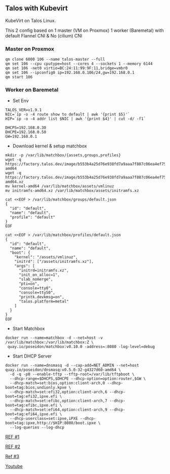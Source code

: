 ## Talos with Kubevirt

KubeVirt on Talos Linux. 

This 2 config based on 1 master (VM on Proxmox) 1 worker (Baremetal) with default Flannel CNI & No (cilium) CNI

### Master on Proxmox

```
qm clone 6000 106 --name talos-master --full
qm set 106 --cpu cputype=host --cores 4 --sockets 1 --memory 6144
qm set 106 -net0 virtio=BC:24:11:99:9F:11,bridge=vmbr0
qm set 106 --ipconfig0 ip=192.168.0.106/24,gw=192.168.0.1
qm start 106
```

### Worker on Baremetal

- Set Env

```
TALOS_VER=v1.9.1
NIC=`ip -o -4 route show to default | awk '{print $5}'`
HIP=`ip -o -4 addr list $NIC | awk '{print $4}' | cut -d/ -f1`

DHCPS=192.168.0.30
DHCPE=192.168.0.50
GW=192.168.0.1
```

- Download kernel & setup matchbox

```
mkdir -p /var/lib/matchbox/{assets,groups,profiles}
wget -q https://factory.talos.dev/image/b553b4a25d76e938fd7a9aaa7f887c06ea4ef75275e64f4630e6f8f739cf07df/$TALOS_VER/kernel-amd64
wget -q https://factory.talos.dev/image/b553b4a25d76e938fd7a9aaa7f887c06ea4ef75275e64f4630e6f8f739cf07df/$TALOS_VER/initramfs-amd64.xz
mv kernel-amd64 /var/lib/matchbox/assets/vmlinuz
mv initramfs-amd64.xz /var/lib/matchbox/assets/initramfs.xz

cat <<EOF > /var/lib/matchbox/groups/default.json
{
  "id": "default",
  "name": "default",
  "profile": "default"
}
EOF

cat <<EOF > /var/lib/matchbox/profiles/default.json
{
  "id": "default",
  "name": "default",
  "boot": {
    "kernel": "/assets/vmlinuz",
    "initrd": ["/assets/initramfs.xz"],
    "args": [
      "initrd=initramfs.xz",
      "init_on_alloc=1",
      "slab_nomerge",
      "pti=on",
      "console=tty0",
      "console=ttyS0",
      "printk.devkmsg=on",
      "talos.platform=metal"
    ]
  }
}
EOF
```

- Start Matchbox

```
docker run --name=matchbox -d --net=host -v /var/lib/matchbox:/var/lib/matchbox:Z \
 quay.io/poseidon/matchbox:v0.10.0 -address=:8080 -log-level=debug
```

- Start DHCP Server

```
docker run --name=dnsmasq -d --cap-add=NET_ADMIN --net=host quay.io/poseidon/dnsmasq:v0.5.0-32-g4327d60-amd64 \
  -d -q -p0 --enable-tftp --tftp-root=/var/lib/tftpboot \
  --dhcp-range=$DHCPS,$DHCPE --dhcp-option=option:router,$GW \
  --dhcp-match=set:bios,option:client-arch,0 --dhcp-boot=tag:bios,undionly.kpxe \
  --dhcp-match=set:efi32,option:client-arch,6 --dhcp-boot=tag:efi32,ipxe.efi \
  --dhcp-match=set:efibc,option:client-arch,7 --dhcp-boot=tag:efibc,ipxe.efi \
  --dhcp-match=set:efi64,option:client-arch,9 --dhcp-boot=tag:efi64,ipxe.efi \
  --dhcp-userclass=set:ipxe,iPXE --dhcp-boot=tag:ipxe,http://$HIP:8080/boot.ipxe \
  --log-queries --log-dhcp
```

[REF #1](https://cozystack.io/docs/talos/installation/pxe/)

[REF #2](https://github.com/dellathefella/talos-baremetal-install/tree/master)

[Ref #3](https://github.com/MichaelTrip/taloscon2024)

[Youtube](https://youtu.be/2sXQGnx5Apw?si=jWvRLVlSF69pmKkI)
